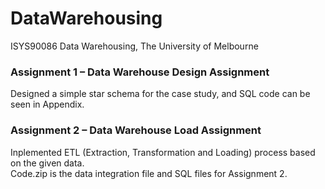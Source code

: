 # DataWarehousing
ISYS90086 Data Warehousing, The University of Melbourne
### Assignment 1 – Data Warehouse Design Assignment
Designed a simple star schema for the case study, and SQL code can be seen in Appendix.
### Assignment 2 – Data Warehouse Load Assignment
Inplemented ETL (Extraction, Transformation and Loading) process based on the given data.    
Code.zip is the data integration file and SQL files for Assignment 2.
